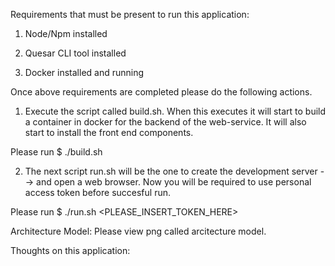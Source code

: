 Requirements that must be present to run this application:

1. Node/Npm installed

2. Quesar CLI tool installed

3. Docker installed and running


Once above requirements are completed please do the following actions.

1. Execute the script called build.sh. When this executes it will start to build a container in docker for the backend of the web-service. It will also start to install the front end components.

Please run  $ ./build.sh


2. The next script run.sh will be the one to create the development server --> and open a web browser. Now you will be required to use personal access token before succesful run.

Please run $ ./run.sh <PLEASE_INSERT_TOKEN_HERE>


Architecture Model:
Please view png called arcitecture model.

Thoughts on this application:

